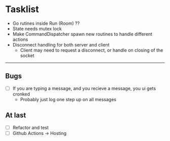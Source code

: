 # Tasklist

- Go rutines inside Run (Room) ??
- State needs mutex lock
- Make CommandDispatcher spawn new routines to handle different actions
- Disconnect handling for both server and client
  - Client may need to request a disconnect, or handle on closing of the socket

---

## Bugs

- [ ] If you are typing a message, and you recieve a message, you ui gets cronked
  - Probably just log one step up on all messages

## At last

- [ ] Refactor and test
- [ ] Github Actions -> Hosting
